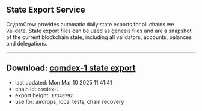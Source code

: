 ## State Export Service
CryptoCrew provides automatic daily state exports for all chains we validate. State export files can be used as genesis files and are a snapshot of the current blockchain state, including all validators, accounts, balances and delegations.

---
**Download: [comdex-1 state export](https://dl-eu2.ccvalidators.com/SERVICE/comdex/comdex-1_export_17340792.json)**
---

- last updated: Mon Mar 10 2025 11:41:41
- chain id: `comdex-1`
- export height: `17340792`
- use for: airdrops, local tests, chain recovery
